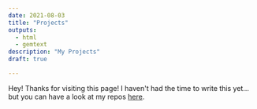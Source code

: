 ```yaml
---
date: 2021-08-03
title: "Projects"
outputs:
  - html
  - gemtext
description: "My Projects"
draft: true

---
```


Hey! Thanks for visiting this page! I haven't had the time to write this yet... but you can
have a look at my repos [here](https://sr.ht/~hedy).

